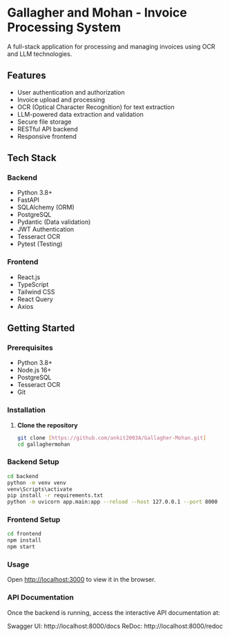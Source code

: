 # Gallagher and Mohan - Invoice Processing System

A full-stack application for processing and managing invoices using OCR and LLM technologies.

## Features

- User authentication and authorization
- Invoice upload and processing
- OCR (Optical Character Recognition) for text extraction
- LLM-powered data extraction and validation
- Secure file storage
- RESTful API backend
- Responsive frontend

## Tech Stack

### Backend
- Python 3.8+
- FastAPI
- SQLAlchemy (ORM)
- PostgreSQL
- Pydantic (Data validation)
- JWT Authentication
- Tesseract OCR
- Pytest (Testing)

### Frontend
- React.js
- TypeScript
- Tailwind CSS
- React Query
- Axios

## Getting Started

### Prerequisites

- Python 3.8+
- Node.js 16+
- PostgreSQL
- Tesseract OCR
- Git

### Installation

1. **Clone the repository**
   ```bash
   git clone [https://github.com/ankit2003A/Gallagher-Mohan.git] 
   cd gallaghermohan

### Backend Setup
   ```bash
cd backend
python -m venv venv
venv\Scripts\activate
pip install -r requirements.txt
python -m uvicorn app.main:app --reload --host 127.0.0.1 --port 8000
   ```
### Frontend Setup
   ```bash
cd frontend
npm install
npm start
   ```
### Usage
Open [http://localhost:3000](http://localhost:3000) to view it in the browser.

### API Documentation
Once the backend is running, access the interactive API documentation at:

Swagger UI: http://localhost:8000/docs
ReDoc: http://localhost:8000/redoc

